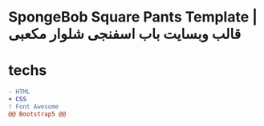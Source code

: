 # SpongeBob Square Pants Template |  قالب وبسایت باب اسفنجی شلوار مکعبی

# techs
```diff
- HTML
+ CSS
! Font Awesome
@@ Bootstrap5 @@
```
